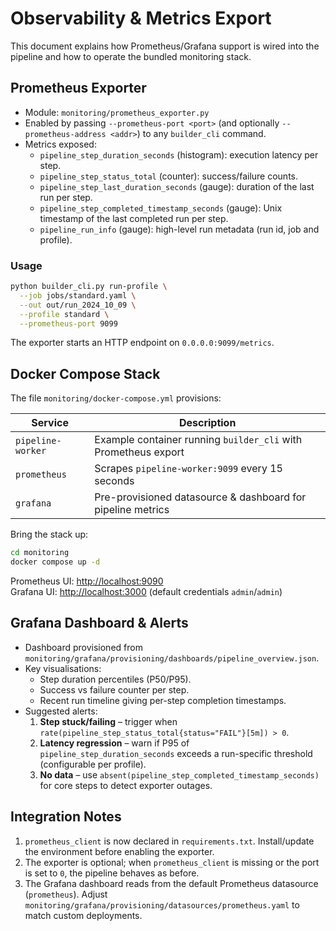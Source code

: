 # Observability & Metrics Export

This document explains how Prometheus/Grafana support is wired into the
pipeline and how to operate the bundled monitoring stack.

## Prometheus Exporter

* Module: `monitoring/prometheus_exporter.py`
* Enabled by passing `--prometheus-port <port>` (and optionally
  `--prometheus-address <addr>`) to any `builder_cli` command.
* Metrics exposed:
  - `pipeline_step_duration_seconds` (histogram): execution latency per step.
  - `pipeline_step_status_total` (counter): success/failure counts.
  - `pipeline_step_last_duration_seconds` (gauge): duration of the last run per step.
  - `pipeline_step_completed_timestamp_seconds` (gauge): Unix timestamp of the last completed run per step.
  - `pipeline_run_info` (gauge): high-level run metadata (run id, job and profile).

### Usage

```bash
python builder_cli.py run-profile \
  --job jobs/standard.yaml \
  --out out/run_2024_10_09 \
  --profile standard \
  --prometheus-port 9099
```

The exporter starts an HTTP endpoint on `0.0.0.0:9099/metrics`.

## Docker Compose Stack

The file `monitoring/docker-compose.yml` provisions:

| Service          | Description                                                    |
|------------------|----------------------------------------------------------------|
| `pipeline-worker`| Example container running `builder_cli` with Prometheus export |
| `prometheus`     | Scrapes `pipeline-worker:9099` every 15 seconds                |
| `grafana`        | Pre-provisioned datasource & dashboard for pipeline metrics    |

Bring the stack up:

```bash
cd monitoring
docker compose up -d
```

Prometheus UI: <http://localhost:9090>  
Grafana UI: <http://localhost:3000> (default credentials `admin`/`admin`)

## Grafana Dashboard & Alerts

* Dashboard provisioned from `monitoring/grafana/provisioning/dashboards/pipeline_overview.json`.
* Key visualisations:
  - Step duration percentiles (P50/P95).
  - Success vs failure counter per step.
  - Recent run timeline giving per-step completion timestamps.
* Suggested alerts:
  1. **Step stuck/failing** – trigger when `rate(pipeline_step_status_total{status="FAIL"}[5m]) > 0`.
  2. **Latency regression** – warn if P95 of `pipeline_step_duration_seconds` exceeds a run-specific threshold (configurable per profile).
  3. **No data** – use `absent(pipeline_step_completed_timestamp_seconds)` for core steps to detect exporter outages.

## Integration Notes

1. `prometheus_client` is now declared in `requirements.txt`. Install/update the environment before enabling the exporter.
2. The exporter is optional; when `prometheus_client` is missing or the port is set to `0`, the pipeline behaves as before.
3. The Grafana dashboard reads from the default Prometheus datasource (`prometheus`). Adjust `monitoring/grafana/provisioning/datasources/prometheus.yaml` to match custom deployments.
